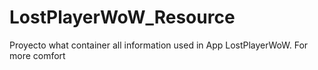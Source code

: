 # LostPlayerWoW_Resource
Proyecto what container all information used in App LostPlayerWoW. For more comfort
